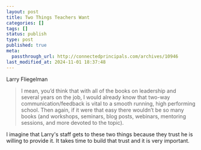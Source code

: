 ```yaml
---
layout: post
title: Two Things Teachers Want
categories: []
tags: []
status: publish
type: post
published: true
meta:
  passthrough_url: http://connectedprincipals.com/archives/10946
last_modified_at: 2024-11-01 18:37:48
---
```


Larry Fliegelman


>I mean, you’d think that with all of the books on leadership and several years on the job, I would already know that two-way communication/feedback is vital to a smooth running, high performing school. Then again, if it were that easy there wouldn’t be so many books (and workshops, seminars, blog posts, webinars, mentoring sessions, and more devoted to the topic).



I imagine that Larry's staff gets to these two things because they trust he is willing to provide it. It takes time to build that trust and it is very important.
